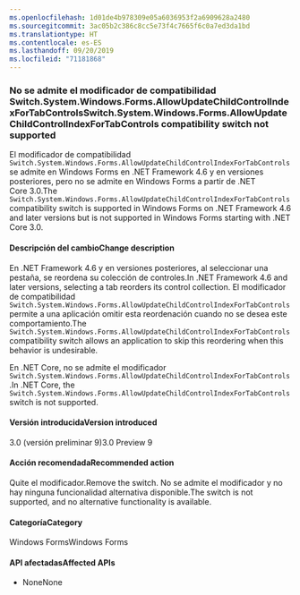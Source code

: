 ```yaml
---
ms.openlocfilehash: 1d01de4b978309e05a6036953f2a6909628a2480
ms.sourcegitcommit: 3ac05b2c386c8cc5e73f4c7665f6c0a7ed3da1bd
ms.translationtype: HT
ms.contentlocale: es-ES
ms.lasthandoff: 09/20/2019
ms.locfileid: "71181868"
---
```

### <a name="switchsystemwindowsformsallowupdatechildcontrolindexfortabcontrols-compatibility-switch-not-supported"></a><span data-ttu-id="1d3c2-101">No se admite el modificador de compatibilidad Switch.System.Windows.Forms.AllowUpdateChildControlIndexForTabControls</span><span class="sxs-lookup"><span data-stu-id="1d3c2-101">Switch.System.Windows.Forms.AllowUpdateChildControlIndexForTabControls compatibility switch not supported</span></span>

<span data-ttu-id="1d3c2-102">El modificador de compatibilidad `Switch.System.Windows.Forms.AllowUpdateChildControlIndexForTabControls` se admite en Windows Forms en .NET Framework 4.6 y en versiones posteriores, pero no se admite en Windows Forms a partir de .NET Core 3.0.</span><span class="sxs-lookup"><span data-stu-id="1d3c2-102">The `Switch.System.Windows.Forms.AllowUpdateChildControlIndexForTabControls` compatibility switch is supported in Windows Forms on .NET Framework 4.6 and later versions but is not supported in Windows Forms starting with .NET Core 3.0.</span></span>

#### <a name="change-description"></a><span data-ttu-id="1d3c2-103">Descripción del cambio</span><span class="sxs-lookup"><span data-stu-id="1d3c2-103">Change description</span></span>

<span data-ttu-id="1d3c2-104">En .NET Framework 4.6 y en versiones posteriores, al seleccionar una pestaña, se reordena su colección de controles.</span><span class="sxs-lookup"><span data-stu-id="1d3c2-104">In .NET Framework 4.6 and later versions, selecting a tab reorders its control collection.</span></span> <span data-ttu-id="1d3c2-105">El modificador de compatibilidad `Switch.System.Windows.Forms.AllowUpdateChildControlIndexForTabControls` permite a una aplicación omitir esta reordenación cuando no se desea este comportamiento.</span><span class="sxs-lookup"><span data-stu-id="1d3c2-105">The `Switch.System.Windows.Forms.AllowUpdateChildControlIndexForTabControls` compatibility switch allows an application to skip this reordering when this behavior is undesirable.</span></span>

<span data-ttu-id="1d3c2-106">En .NET Core, no se admite el modificador `Switch.System.Windows.Forms.AllowUpdateChildControlIndexForTabControls`.</span><span class="sxs-lookup"><span data-stu-id="1d3c2-106">In .NET Core, the `Switch.System.Windows.Forms.AllowUpdateChildControlIndexForTabControls` switch is not supported.</span></span>

#### <a name="version-introduced"></a><span data-ttu-id="1d3c2-107">Versión introducida</span><span class="sxs-lookup"><span data-stu-id="1d3c2-107">Version introduced</span></span>

<span data-ttu-id="1d3c2-108">3.0 (versión preliminar 9)</span><span class="sxs-lookup"><span data-stu-id="1d3c2-108">3.0 Preview 9</span></span>

#### <a name="recommended-action"></a><span data-ttu-id="1d3c2-109">Acción recomendada</span><span class="sxs-lookup"><span data-stu-id="1d3c2-109">Recommended action</span></span>

<span data-ttu-id="1d3c2-110">Quite el modificador.</span><span class="sxs-lookup"><span data-stu-id="1d3c2-110">Remove the switch.</span></span> <span data-ttu-id="1d3c2-111">No se admite el modificador y no hay ninguna funcionalidad alternativa disponible.</span><span class="sxs-lookup"><span data-stu-id="1d3c2-111">The switch is not supported, and no alternative functionality is available.</span></span>

#### <a name="category"></a><span data-ttu-id="1d3c2-112">Categoría</span><span class="sxs-lookup"><span data-stu-id="1d3c2-112">Category</span></span>

<span data-ttu-id="1d3c2-113">Windows Forms</span><span class="sxs-lookup"><span data-stu-id="1d3c2-113">Windows Forms</span></span>

#### <a name="affected-apis"></a><span data-ttu-id="1d3c2-114">API afectadas</span><span class="sxs-lookup"><span data-stu-id="1d3c2-114">Affected APIs</span></span>

- <span data-ttu-id="1d3c2-115">None</span><span class="sxs-lookup"><span data-stu-id="1d3c2-115">None</span></span>

<!-- 

### Affected APIs

- Not detectable via API analysis

-->
